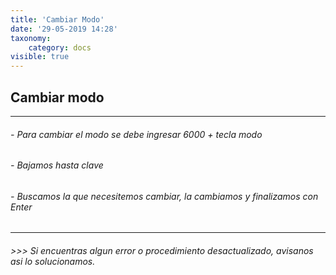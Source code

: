 ```yaml
---
title: 'Cambiar Modo'
date: '29-05-2019 14:28'
taxonomy:
    category: docs
visible: true
---
```


## Cambiar modo 
------------


######  - Para cambiar el modo se debe ingresar 6000 + tecla modo
######  - Bajamos hasta clave
######  - Buscamos la que necesitemos cambiar, la cambiamos y finalizamos con Enter

------------

######  >>> Si encuentras algun error o procedimiento desactualizado, avisanos asi lo solucionamos.